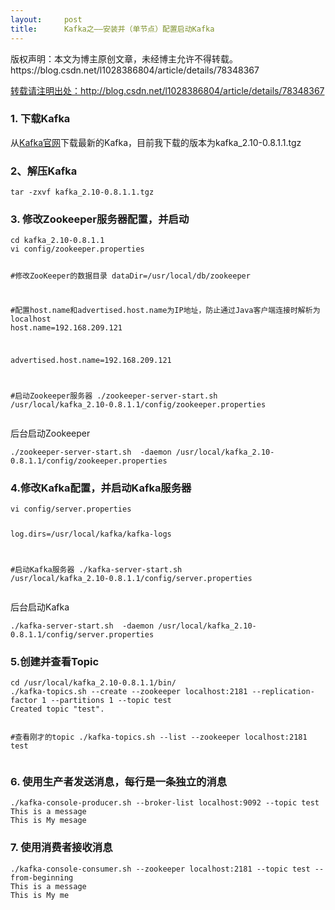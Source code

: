 ```yaml
---
layout:     post
title:      Kafka之——安装并（单节点）配置启动Kafka
---
```

<div id="article_content" class="article_content clearfix csdn-tracking-statistics" data-pid="blog" data-mod="popu_307" data-dsm="post">
								<div class="article-copyright">
					版权声明：本文为博主原创文章，未经博主允许不得转载。					https://blog.csdn.net/l1028386804/article/details/78348367				</div>
								            <link rel="stylesheet" href="https://csdnimg.cn/release/phoenix/template/css/ck_htmledit_views-f76675cdea.css">
						<div class="htmledit_views" id="content_views">
                
<p><a href="http://blog.csdn.net/l1028386804/article/details/78348367" rel="nofollow">转载请注明出处：http://blog.csdn.net/l1028386804/article/details/78348367</a><br></p>
<h3>1. 下载Kafka<br></h3>
<p>从<a href="http://kafka.apache.org/" rel="nofollow" title="">Kafka官网</a>下载最新的Kafka，目前我下载的版本为kafka_2.10-0.8.1.1.tgz</p>
<h3>2、解压Kafka</h3>
<p></p>
<pre><code class="language-plain">tar -zxvf kafka_2.10-0.8.1.1.tgz</code></pre>
<p></p>
<h3>3. 修改Zookeeper服务器配置，并启动</h3>
<p></p>
<pre><code class="language-plain">cd kafka_2.10-0.8.1.1
vi config/zookeeper.properties 
 
#修改ZooKeeper的数据目录
dataDir=/usr/local/db/zookeeper
 
#配置host.name和advertised.host.name为IP地址，防止通过Java客户端连接时解析为localhost
host.name=192.168.209.121
 
advertised.host.name=192.168.209.121
 
#启动Zookeeper服务器
./zookeeper-server-start.sh /usr/local/kafka_2.10-0.8.1.1/config/zookeeper.properties</code></pre>
<p>后台启动Zookeeper</p>
<p></p><pre><code class="language-plain">./zookeeper-server-start.sh  -daemon /usr/local/kafka_2.10-0.8.1.1/config/zookeeper.properties</code></pre>
<h3>4.修改Kafka配置，并启动Kafka服务器</h3>
<p></p>
<pre><code class="language-plain">vi config/server.properties 
 
log.dirs=/usr/local/kafka/kafka-logs
 
#启动Kafka服务器
./kafka-server-start.sh /usr/local/kafka_2.10-0.8.1.1/config/server.properties</code></pre>
<p>后台启动Kafka</p>
<p></p><pre><code class="language-plain">./kafka-server-start.sh  -daemon /usr/local/kafka_2.10-0.8.1.1/config/server.properties</code></pre>
<h3>5.创建并查看Topic</h3>
<p></p>
<pre><code class="language-plain">cd /usr/local/kafka_2.10-0.8.1.1/bin/
./kafka-topics.sh --create --zookeeper localhost:2181 --replication-factor 1 --partitions 1 --topic test
Created topic "test".
 
#查看刚才的topic
./kafka-topics.sh --list --zookeeper localhost:2181
test</code></pre>
<p></p>
<h3>6. 使用生产者发送消息，每行是一条独立的消息</h3>
<p></p>
<pre><code class="language-plain">./kafka-console-producer.sh --broker-list localhost:9092 --topic test
This is a message
This is My mesage</code></pre>
<p></p>
<h3>7. 使用消费者接收消息</h3>
<p></p>
<pre><code class="language-plain">./kafka-console-consumer.sh --zookeeper localhost:2181 --topic test --from-beginning
This is a message
This is My me</code></pre>
<p></p>
<p><br></p>
            </div>
                </div>